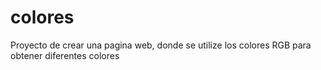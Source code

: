 # colores
Proyecto de crear una pagina web, donde se utilize los colores RGB para obtener diferentes colores
